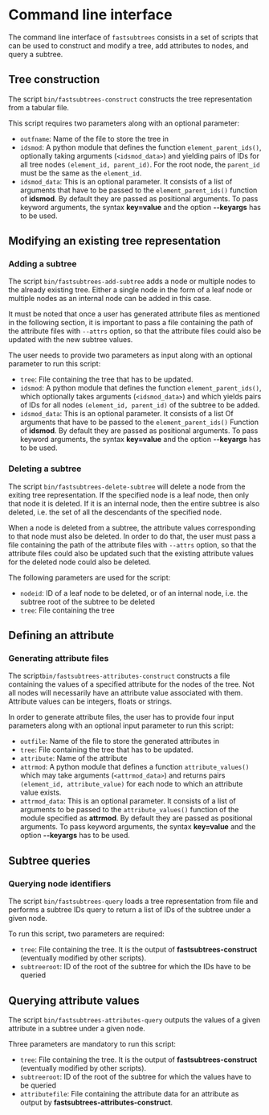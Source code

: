 # Command line interface

The command line interface of ``fastsubtrees`` consists in a set of scripts
that can be used to construct and modify a tree, add attributes to nodes,
and query a subtree.

## Tree construction

The script `bin/fastsubtrees-construct` constructs the tree representation
from a tabular file.

This script requires two parameters along with an optional parameter:
- `outfname`: Name of the file to store the tree in
- `idsmod`: A python module that defines the function ``element_parent_ids()``,
optionally taking arguments (``<idsmod_data>``) and yielding pairs
of IDs for all tree nodes ``(element_id, parent_id)``. For the root node,
the ``parent_id`` must be the same as the ``element_id``.
- `idsmod_data`: This is an optional parameter. It consists of a list
of arguments that have to be passed to the ``element_parent_ids()``
function of **idsmod**. By default they are passed as positional arguments.
To pass keyword arguments, the syntax **key=value** and the option **--keyargs**
has to be used.

## Modifying an existing tree representation

### Adding a subtree

The script `bin/fastsubtrees-add-subtree` adds a node or multiple nodes
to the already existing tree. Either a single node in the form of
a leaf node or multiple nodes as an internal node can be added in this case.

It must be noted that once a user has generated attribute files as mentioned in the following section,
it is important to pass a file containing the path of the attribute files with `--attrs` option,
so that the attribute files could also be updated with the new subtree values.

The user needs to provide two parameters as input along
with an optional parameter to run this script:
- `tree`: File containing the tree that has to be updated.
- `idsmod`: A python module that defines the function ``element_parent_ids()``,
   which optionally takes arguments (``<idsmod_data>``) and which yields pairs
   of IDs for all nodes ``(element_id, parent_id)`` of the subtree to be added.
- `idsmod_data`: This is an optional parameter. It consists of a list
   Of arguments that have to be passed to the ``element_parent_ids()``
   Function of **idsmod**. By default they are passed as positional arguments.
   To pass keyword arguments, the syntax **key=value** and the option
   **--keyargs** has to be used.

### Deleting a subtree

The script `bin/fastsubtrees-delete-subtree` will delete a node from the
exiting tree representation. If the specified node is a leaf node, then only
that node it is deleted. If it is an internal node, then the entire subtree is
also deleted, i.e. the set of all the descendants of the specified node.

When a node is deleted from a subtree, the attribute values corresponding to that node must
also be deleted. In order to do that, the user must pass a file containing the path of the attribute files with `--attrs` option,
so that the attribute files could also be updated such that the existing attribute values for the deleted
node could also be deleted.

The following parameters are used for the script:
- `nodeid`: ID of a leaf node to be deleted, or of an internal node, i.e.
   the subtree root of the subtree to be deleted
- `tree`: File containing the tree

## Defining an attribute

### Generating attribute files

The script`bin/fastsubtrees-attributes-construct` constructs a file containing
the values of a specified attribute for the nodes of the tree. Not all nodes
will necessarily have an attribute value associated with them. Attribute values
can be integers, floats or strings.

In order to generate attribute files, the user has to provide four input
parameters along with an optional input parameter to run this script:
- `outfile`: Name of the file to store the generated attributes in
- `tree`: File containing the tree that has to be updated.
- `attribute`: Name of the attribute
- `attrmod`: A python module that defines a function ``attribute_values()``
   which may take arguments (``<attrmod_data>``) and returns pairs
   ``(element_id, attribute_value)`` for each node to which an attribute value
   exists.
- `attrmod_data`: This is an optional parameter. It consists of a list of
  arguments to be passed to the ``attribute_values()`` function of the module
  specified as **attrmod**. By default they are passed as positional arguments.
  To pass keyword arguments, the syntax **key=value** and the option
  **--keyargs** has to be used.

## Subtree queries

### Querying node identifiers

The script `bin/fastsubtrees-query` loads a tree representation from file
and performs a subtree IDs query to return a list of IDs of the subtree under a
given node.

To run this script, two parameters are required:
- `tree`: File containing the tree. It is the output of
  **fastsubtrees-construct** (eventually modified by other scripts).
- `subtreeroot`: ID of the root of the subtree for which the IDs
                 have to be queried

## Querying attribute values

The script `bin/fastsubtrees-attributes-query` outputs the values of a given
attribute in a subtree under a given node.

Three parameters are mandatory to run this script:
- `tree`: File containing the tree. It is the output of
  **fastsubtrees-construct** (eventually modified by other scripts).
- `subtreeroot`: ID of the root of the subtree for which the values
                 have to be queried
- `attributefile`: File containing the attribute data for an attribute
                   as output by **fastsubtrees-attributes-construct**.
